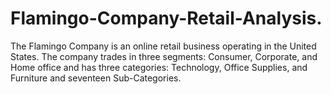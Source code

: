 # Flamingo-Company-Retail-Analysis.
The Flamingo Company is an online retail business operating in the United States. The company trades in three segments: Consumer, Corporate, and Home office and has three categories: Technology, Office Supplies, and Furniture and seventeen Sub-Categories.
